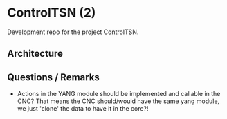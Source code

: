 # ControlTSN (2)
Development repo for the project ControlTSN.

## Architecture


## Questions / Remarks
- Actions in the YANG module should be implemented and callable in the CNC? That means the CNC should/would have the same yang module, we just 'clone' the data to have it in the core?!